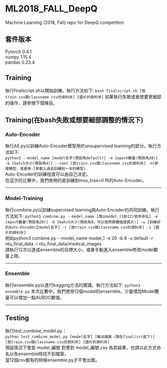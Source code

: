 # ML2018_FALL_DeepQ
Machine Learning (2018, Fall) repo for DeepQ competition
## 套件版本
Pytorch 0.4.1  
numpy 1.15.4  
pandas 0.23.4
## Training
執行finalscript.sh以開始訓練。執行方法如下:
```bash finalscript.sh [放train.csv跟classname.csv的資料夾] [圖片的資料夾]```
如果執行失敗或者想要更細部的操作，請參閱下個條目。
## Training(在bash失敗或想要細部調整的情況下)
### Auto-Encoder
執行AE.py以訓練Auto-Encoder模型用於unsupervised learning的部分。執行方法如下:  
```python3 --model_name [model名字(預設為default)] -e [epoch數量(預設為20)] -b [batch大小(預設為4)] --root [放train.csv跟classname.csv的資料夾] -n(新增模型，或者用-l來載入過去訓練到一半的模型)```   
Auto-Encoder的訓練程度可以由自己決定。  
在這次的比賽中，我們使用的是訓練到mse_loss=0.16的Auto-Encoder。  
****
### Model-Training  
執行combine.py以訓練supervised learning與Auto-Encoder的共同訓練。執行方法如下:
```python3 combine.py --model_name [請以model_(1到12)依序命名] -e [epoch數量(預設為20)] -b [batch大小(預設為8，可以依照硬體強度調大)] -u [訓練好的Auto-Encoder之model名字] -r [放train.csv跟classname.csv的資料夾] -i [圖片的資料夾]```  
例如python3 combine.py --model_name model_1 -e 20 -b 8 -u default -r ntu_final_data -i ntu_final_data/medical_images  
請執行12次以達成ensemble的目標大小，或者手動進入ensemble修改model數量上限。  
****
### Ensemble  
執行ensemble.py以進行bagging方法的實踐。執行方法如下:
```python3 ensemble.py```
本次比賽中，我們使用12個model的ensemble，少量增加Model數量可以增加一點AUROC數值。
****
## Testing
執行test_combine_model.py：  
```python test_combine_model.py [model名字] [輸出檔案（請在final/src底下)] [放train.csv跟classname.csv的資料夾] [圖片的資料夾]```  
預設情況下會是 model_編號 對應到 model_編號.csv 為其結果，也請以此方式命名以免ensemble時找不到檔案，    
當12個csv都有的時候ensemble.py才不會出錯。 
